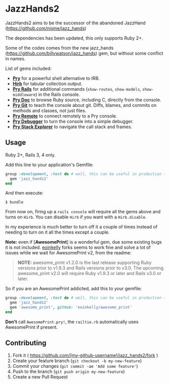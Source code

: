 # JazzHands2

JazzHands2 aims to be the successor of the abandoned JazzHand (https://github.com/nixme/jazz_hands)

The dependencies has been updated, this only supports Ruby 2+.

Some of the codes comes from the new jazz_hands (https://github.com/billywatson/jazz_hands) gem, but without
some conflict in names.

List of gems included:

* [**Pry**][pry] for a powerful shell alternative to IRB.
* [**Hirb**][hirb] for tabular collection output.
* [**Pry Rails**][pry-rails] for additional commands (`show-routes`,
  `show-models`, `show-middleware`) in the Rails console.
* [**Pry Doc**][pry-doc] to browse Ruby source, including C, directly from the
  console.
* [**Pry Git**][pry-git] to teach the console about git. Diffs, blames, and
  commits on methods and classes, not just files.
* [**Pry Remote**][pry-remote] to connect remotely to a Pry console.
* [**Pry Debugger**][pry-debugger] to turn the console into a simple debugger.
* [**Pry Stack Explorer**][pry-stack_explorer] to navigate the call stack and
  frames.

## Usage

Ruby 2+, Rails 3, 4 only.

Add this line to your application's Gemfile:

```ruby
group :development, :test do # well, this can be useful in production too...
  gem 'jazz_hands2'
end
```

And then execute:

    $ bundle

From now on, firing up a `rails console` will require all the gems above and turns on `Hirb`. You can disable `Hirb`
if you want with a `Hirb.disable`.

In my experience is much better to turn off it a couple of times instead of needing to turn on it all the times except a couple.

**Note:** even if [**AwesomePrint**] is a wonderful gem, due some existing bugs it is not included.
[eoinkelly](https://github.com/eoinkelly/awesome_print) forks seems to work fine and solve a lot of issues
while we wait for AwesomePrint v2, from the readme:

> **NOTE:** awesome_print v1.2.0 is the last release supporting Ruby versions prior to v1.9.3 and Rails versions prior to v3.0. The upcoming awesome_print v2.0 will require Ruby v1.9.3 or later and Rails v3.0 or later.

So if you are an AwesomePrint addicted, add this to your gemfile:

```ruby
group :development, :test do # well, this can be useful in production too...
  gem 'jazz_hands2'
  gem 'awesome_print', github: 'eoinkelly/awesome_print'
end
```

**Don't** call `AwesomePrint.pry!`, the `railtie.rb` automatically uses AwesomePrint if present.

## Contributing

1. Fork it ( https://github.com/[my-github-username]/jazz_hands2/fork )
2. Create your feature branch (`git checkout -b my-new-feature`)
3. Commit your changes (`git commit -am 'Add some feature'`)
4. Push to the branch (`git push origin my-new-feature`)
5. Create a new Pull Request


[pry]:                http://pry.github.com
[awesome_print]:      https://github.com/michaeldv/awesome_print
[hirb]:               https://github.com/cldwalker/hirb
[pry-rails]:          https://github.com/rweng/pry-rails
[pry-doc]:            https://github.com/pry/pry-doc
[pry-git]:            https://github.com/pry/pry-git
[pry-debugger]:       https://github.com/nixme/pry-debugger
[pry-remote]:         https://github.com/Mon-Ouie/pry-remote
[pry-stack_explorer]: https://github.com/pry/pry-stack_explorer
